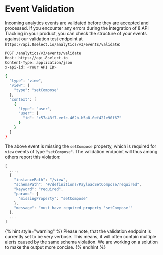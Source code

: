 # Event Validation

Incoming analytics events are validated before they are accepted and processed. If you encounter any errors during the integration of 8.API Tracking in your product, you can check the structure of your events against our validation test endpoint at `https://api.8select.io/analytics/v3/events/validate`:

```bash
POST /analytics/v3/events/validate
Host: https://api.8select.io
Content-Type: application/json
x-api-id: <Your API ID>

{
  "type": "view",
  "view": {
    "type": "setCompose"
  },
  "context": [
    {
      "type": "user",
      "user": {
        "id": "c57a43f7-eefc-462b-b5a8-0ef421e90f67"
      }
    }
  ]
}
```

The above event is missing the `setCompose` property, which is required for `view` events of type `"setCompose"`. The validation endpoint will thus among others report this violation:

```javascript
[
  ...,
  {
    "instancePath": "/view",
    "schemaPath": "#/definitions/PayloadSetCompose/required",
    "keyword": "required",
    "params": {
      "missingProperty": "setCompose"
    },
    "message": "must have required property 'setCompose'"
  },
  ...
]
```

{% hint style="warning" %}
Please note, that the validation endpoint is currently set to be very verbose. This means, it will often contain multiple alerts caused by the same schema violation. We are working on a solution to make the output more concise.
{% endhint %}

